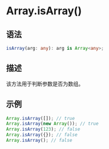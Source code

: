 # Array.isArray()

## 语法

```ts
isArray(arg: any): arg is Array<any>;
```

## 描述

该方法用于判断参数是否为数组。

## 示例

```js
Array.isArray([]); // true
Array.isArray(new Array()); // true
Array.isArray(123); // false
Array.isArray({}); // false
Array.isArray(); // false
```
